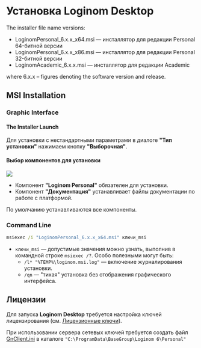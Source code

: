 # Установка Loginom Desktop

The installer file name versions:

* LoginomPersonal_6.x.x_x64.msi — инсталлятор для редакции Personal 64-битной версии
* LoginomPersonal_6.x.x_x86.msi — инсталлятор для редакции Personal 32-битной версии
* LoginomAcademic_6.x.x.msi — инсталлятор для редакции Academic

where 6.x.x – figures denoting the software version and release.

## MSI Installation

### Graphic Interface

#### The Installer Launch

Для установки с нестандартными параметрами в диалоге **"Тип установки"** нажимаем кнопку **"Выборочная"**.

#### Выбор компонентов для установки

![](../images/personal_msi_features_default.png)

* Компонент **"Loginom Personal"** обязателен для установки.
* Компонент **"Документация"** устанавливает файлы документации по работе с платформой.

По умолчанию устанавливаются все компоненты.

### Command Line

```cmd
msiexec /i "LoginomPersonal_6.x.x_x64.msi" ключи_msi
```

* `ключи_msi` — допустимые значения можно узнать, выполнив в командной строке `msiexec /?`. Особо полезными могут быть:
   * `/l* "%TEMP%\loginom.msi.log"` — включение журналирования установки.
   * `/qn` — "тихая" установка без отображения графического интерфейса.

## Лицензии

Для запуска **Loginom Desktop** требуется настройка ключей лицензирования (см. [Лицензионные ключи](../licenses/README.md)).

При использовании сервера сетевых ключей требуется создать файл [GnClient.ini](https://dev.guardant.ru/pages/viewpage.action?pageId=1277980) в каталоге `"C:\ProgramData\BaseGroup\Loginom 6\Personal"`
